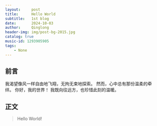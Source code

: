 ```yaml
---
layout:     post
title:      Hello World
subtitle:   1st blog
date:       2024-10-03
author:     Qinglong
header-img: img/post-bg-2015.jpg
catalog: true
music-id: 1293905905
tags:
    - None
---
```


## 前言

我渴望像风一样自由地飞翔，无拘无束地探索。
然而，心中总有那份温柔的牵绊。
你好，我的世界！
我既向往远方，也珍惜此刻的温暖。



## 正文
>Hello World!

